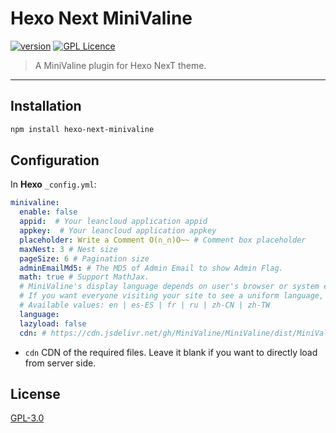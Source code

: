 # Hexo Next MiniValine
[![version](https://img.shields.io/github/release/MiniValine/hexo-next-minivaline.svg?style=flat-square)](https://github.com/MiniValine/hexo-next-minivaline/releases) [![GPL Licence](https://cdn.jsdelivr.net/gh/MHuiG/imgbed/github/gpl.svg)](https://opensource.org/licenses/GPL-3.0/) 

>A MiniValine plugin for Hexo NexT theme.
------------------------------

## Installation

``` bash
npm install hexo-next-minivaline
```

## Configuration
In **Hexo** `_config.yml`:
```yml
minivaline:
  enable: false
  appid:  # Your leancloud application appid
  appkey:  # Your leancloud application appkey
  placeholder: Write a Comment O(∩_∩)O~~ # Comment box placeholder
  maxNest: 3 # Nest size
  pageSize: 6 # Pagination size
  adminEmailMd5: # The MD5 of Admin Email to show Admin Flag.
  math: true # Support MathJax.
  # MiniValine's display language depends on user's browser or system environment
  # If you want everyone visiting your site to see a uniform language, you can set a force language value
  # Available values: en | es-ES | fr | ru | zh-CN | zh-TW
  language:
  lazyload: false
  cdn: # https://cdn.jsdelivr.net/gh/MiniValine/MiniValine/dist/MiniValine.min.js
```

- `cdn` CDN of the required files. Leave it blank if you want to directly load from server side.

## License

[GPL-3.0](https://github.com/MiniValine/hexo-next-minivaline/blob/master/LICENSE)
